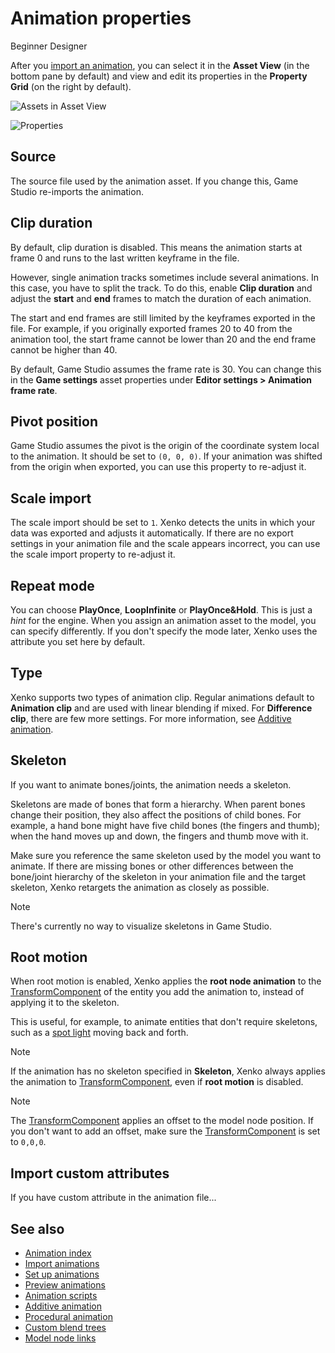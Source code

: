 # Animation properties

<span class="label label-doc-level">Beginner</span>
<span class="label label-doc-audience">Designer</span>

After you [import an animation](import-animations.md), you can select it in the **Asset View** (in the bottom pane by default) and view and edit its properties in the **Property Grid** (on the right by default).

![Assets in Asset View](media/assets-in-asset-view1.png)

![Properties](media/animations-properties.png)

## Source

The source file used by the animation asset. If you change this, Game Studio re-imports the animation.

## Clip duration

By default, clip duration is disabled. This means the animation starts at frame 0 and runs to the last written keyframe in the file.

However, single animation tracks sometimes include several animations. In this case, you have to split the track. To do this, enable **Clip duration** and adjust the **start** and **end** frames to match the duration of each animation.

The start and end frames are still limited by the keyframes exported in the file. For example, if you originally exported frames 20 to 40 from the animation tool, the start frame cannot be lower than 20 and the end frame cannot be higher than 40.

By default, Game Studio assumes the frame rate is 30. You can change this in the **Game settings** asset properties under **Editor settings > Animation frame rate**.
 
## Pivot position

Game Studio assumes the pivot is the origin of the coordinate system local to the animation. It should be set to `(0, 0, 0)`. If your animation was shifted from the origin when exported, you can use this property to re-adjust it.

## Scale import

The scale import should be set to `1`. Xenko detects the units in which your data was exported and adjusts it automatically. If there are no export settings in your animation file and the scale appears incorrect, you can use the scale import property to re-adjust it.

## Repeat mode

You can choose **PlayOnce**, **LoopInfinite** or **PlayOnce&Hold**. This is just a *hint* for the engine. When you assign an animation asset to the model, you can specify differently. If you don't specify the mode later, Xenko uses the attribute you set here by default.
 
## Type

Xenko supports two types of animation clip. Regular animations default to **Animation clip** and are used with linear blending if mixed. For **Difference clip**, there are few more settings. For more information, see [Additive animation](additive-animation.md).

## Skeleton

If you want to animate bones/joints, the animation needs a skeleton.

Skeletons are made of bones that form a hierarchy. When parent bones change their position, they also affect the positions of child bones. For example, a hand bone might have five child bones (the fingers and thumb); when the hand moves up and down, the fingers and thumb move with it.

Make sure you reference the same skeleton used by the model you want to animate. If there are missing bones or other differences between the bone/joint hierarchy of the skeleton in your animation file and the target skeleton, Xenko retargets the animation as closely as possible.

>[!NOTE]
>There's currently no way to visualize skeletons in Game Studio.

## Root motion

When root motion is enabled, Xenko applies the **root node animation** to the [TransformComponent](xref:SiliconStudio.Xenko.Engine.TransformComponent) of the entity you add the animation to, instead of applying it to the skeleton.

This is useful, for example, to animate entities that don't require skeletons, such as a [spot light](../graphics/lights-and-shadows/spot-lights.md) moving back and forth.

>[!Note]
>If the animation has no skeleton specified in **Skeleton**, Xenko always applies the animation to [TransformComponent](xref:SiliconStudio.Xenko.Engine.TransformComponent), even if **root motion** is disabled.

>[!Note]
>The [TransformComponent](xref:SiliconStudio.Xenko.Engine.TransformComponent) applies an offset to the model node position. If you don't want to add an offset, make sure the [TransformComponent](xref:SiliconStudio.Xenko.Engine.TransformComponent) is set to `0,0,0`.

## Import custom attributes

If you have custom attribute in the animation file...

## See also

* [Animation index](index.md)
* [Import animations](import-animations.md)
* [Set up animations](set-up-animations.md)
* [Preview animations](preview-animations.md)
* [Animation scripts](animation-scripts.md)
* [Additive animation](additive-animation.md)
* [Procedural animation](procedural-animation.md)
* [Custom blend trees](custom-blend-trees.md)
* [Model node links](model-node-links.md)